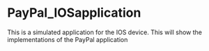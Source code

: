 # PayPal_IOSapplication
This is a simulated application for the IOS device. This will show the implementations of the PayPal application
